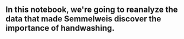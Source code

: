 ## In this notebook, we're going to reanalyze the data that made Semmelweis discover the importance of handwashing.